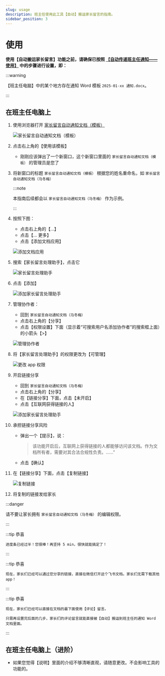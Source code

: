 ```yaml
---
slug: usage
description: 班主任使用此工具【自动】搬运家长留言的指南。
sidebar_position: 3
---
```


# 使用

**使用【自动搬运家长留言】功能之前，请确保已按照 [【自动传递班主任通知——使用】](../tutorial-bat/usage) 中的步骤进行设置，即：**

:::warning

【班主任电脑】中的某个地方存在通知 Word 模板 `2025-01-xx 通知.docx`。

:::

## 在班主任电脑上

1. 使用浏览器打开 [家长留言自动通知文档（模板）](https://qy42rjhota.feishu.cn/docx/O4kada7O3oykOax11xDcGLlDnYf)

    ![家长留言自动通知文档（模板）](/img/parent-messages-delivery-document.png)

2. 点击右上角的【使用该模板】

    - 刚刚应该弹出了一个新窗口，这个新窗口里面的 `家长留言自动通知文档（模板）` 的管理员是您了

3. 将新窗口的标题 `家长留言自动通知文档（模板）` 根据您的姓名重命名，如 `家长留言自动通知文档（马冬梅）`

    :::note

    本指南后续都会以 `家长留言自动通知文档（马冬梅）` 作为示例。

    :::

4. 按照下图：

    - 点击右上角的【...】
    - 点击【... 更多】
    - 点击【添加文档应用】

    ![添加文档应用](/img/add-a-document-application.png)

5. 搜索【家长留言处理助手】，点击它

    ![家长留言处理助手](/img/parent-messages-handler.png)

6. 点击【添加】

    ![添加家长留言处理助手](/img/add-the-parent-messages-handler.png)

7. 管理协作者：

    - 回到 `家长留言自动通知文档（马冬梅）`
    - 点击右上角的【分享】
    - 点击【权限设置】下面（显示着“可搜索用户名添加协作者”的搜索框上面）的小箭头【>】

    ![管理协作者](/img/manage-collaborators.png)

8. 将【家长留言处理助手】的权限更改为【可管理】

    ![更改 app 权限](/img/change-app-permission.png)

9. 开启链接分享

    - 回到 `家长留言自动通知文档（马冬梅）`
    - 点击右上角的【分享】
    - 在【链接分享】下面，点击【未开启】
    - 点击【互联网获得链接的人】

    ![添加家长留言处理助手](/img/manage-document-permission.png)

10. 承担链接分享风险

    - 弹出一个【提示】，说：

        > 该功能开启后，互联网上获得链接的人都能够访问该文档。作为文档所有者，需要对其合法合规性负责。……”

    - 点击【确认】

11. 在【链接分享】下面，点击【复制链接】

    ![复制链接](/img/copy-the-document-link.png)

12. 将复制的链接发给家长

:::danger

请不要让家长拥有 `家长留言自动通知文档（马冬梅）` 的编辑权限。

:::

:::tip 恭喜

    进度条已经过半！您很棒！再坚持 5 min，很快就能搞定了！

:::

:::tip 恭喜

    现在，家长们已经可以通过您分享的链接，直接在微信打开这个飞书文档。家长们无需下载其他 app！

:::

:::tip 恭喜

    现在，家长们已经可以直接在文档的最下面使用【评论】留言。

    只需再设置完后面的几步，家长们的评论留言就能直接被【自动】搬运到班主任的通知 Word 文档里面。

:::

## 在班主任电脑上（进阶）

- 如果您觉得【说明】里面的介绍不够清晰直观，请随意更改。不会影响工具的功能的。
